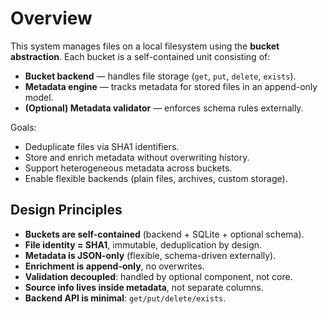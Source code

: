 # Overview

This system manages files on a local filesystem using the **bucket abstraction**. Each bucket is a self-contained unit consisting of:

* **Bucket backend** — handles file storage (`get`, `put`, `delete`, `exists`).
* **Metadata engine** — tracks metadata for stored files in an append-only model.
* **(Optional) Metadata validator** — enforces schema rules externally.

Goals:

* Deduplicate files via SHA1 identifiers.
* Store and enrich metadata without overwriting history.
* Support heterogeneous metadata across buckets.
* Enable flexible backends (plain files, archives, custom storage).

## Design Principles

- **Buckets are self-contained** (backend + SQLite + optional schema).
- **File identity = SHA1**, immutable, deduplication by design.
- **Metadata is JSON-only** (flexible, schema-driven externally).
- **Enrichment is append-only**, no overwrites.
- **Validation decoupled**: handled by optional component, not core.
- **Source info lives inside metadata**, not separate columns.
- **Backend API is minimal**: `get/put/delete/exists`.

